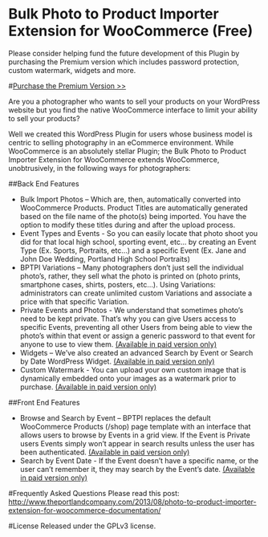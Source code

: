 Bulk Photo to Product Importer Extension for WooCommerce (Free)
===============================================================
Please consider helping fund the future development of this Plugin by purchasing the Premium version which includes password protection, custom watermark, widgets and more.

#[Purchase the Premium Version >>](http://www.theportlandcompany.com/shop/custom-web-applications/photo-to-product-importer-wordpress-plugin-for-woocommerce/)

Are you a photographer who wants to sell your products on your WordPress website but you find the native WooCommerce interface to limit your ability to sell your products?

Well we created this WordPress Plugin for users whose business model is centric to selling photography in an eCommerce environment. While WooCommerce is an absolutely stellar Plugin; the Bulk Photo to Product Importer Extension for WooCommerce extends WooCommerce, unobtrusively, in the following ways for photographers:

##Back End Features

* Bulk Import Photos – Which are, then, automatically converted into WooCommerce Products. Product Titles are automatically generated based on the file name of the photo(s) being imported. You have the option to modify these titles during and after the upload process.
* Event Types and Events - So you can easily locate that photo shoot you did for that local high school, sporting event, etc… by creating an Event Type (Ex. Sports, Portraits, etc…) and a specific Event (Ex. Jane and John Doe Wedding, Portland High School Portraits)
* BPTPI Variations – Many photographers don’t just sell the individual photo’s, rather, they sell what the photo is printed on (photo prints, smartphone cases, shirts, posters, etc…). Using Variations: administrators can create unlimited custom Variations and associate a price with that specific Variation. 
* Private Events and Photos - We understand that sometimes photo’s need to be kept private. That’s why you can give Users access to specific Events, preventing all other Users from being able to view the photo’s within that event or assign a generic password to that event for anyone to use to view them. [(Available in paid version only)](http://www.theportlandcompany.com/shop/custom-web-applications/photo-to-product-importer-wordpress-plugin-for-woocommerce/)
* Widgets – We’ve also created an advanced Search by Event or Search by Date WordPress Widget. [(Available in paid version only)](http://www.theportlandcompany.com/shop/custom-web-applications/photo-to-product-importer-wordpress-plugin-for-woocommerce/)
* Custom Watermark - You can upload your own custom image that is dynamically embedded onto your images as a watermark prior to purchase. [(Available in paid version only)](http://www.theportlandcompany.com/shop/custom-web-applications/photo-to-product-importer-wordpress-plugin-for-woocommerce/)

##Front End Features

* Browse and Search by Event – BPTPI replaces the default WooCommerce Products (/shop) page template with an interface that allows users to browse by Events in a grid view. If the Event is Private users Events simply won’t appear in search results unless the user has been authenticated. [(Available in paid version only)](http://www.theportlandcompany.com/shop/custom-web-applications/photo-to-product-importer-wordpress-plugin-for-woocommerce/)
* Search by Event Date - If the Event doesn’t have a specific name, or the user can’t remember it, they may search by the Event’s date. [(Available in paid version only)](http://www.theportlandcompany.com/shop/custom-web-applications/photo-to-product-importer-wordpress-plugin-for-woocommerce/)

#Frequently Asked Questions
Please read this post: http://www.theportlandcompany.com/2013/08/photo-to-product-importer-extension-for-woocommerce-documentation/

#License
Released under the GPLv3 license.